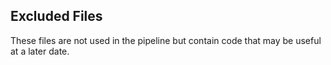 ## Excluded Files

These files are not used in the pipeline but contain code that may be useful at a later date.

